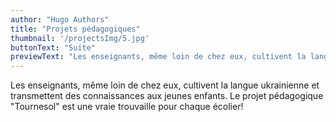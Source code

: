 ```yaml
---
author: "Hugo Authors"
title: "Projets pédagogiques"
thumbnail: '/projectsImg/5.jpg'
buttonText: "Suite"
previewText: "Les enseignants, même loin de chez eux, cultivent la langue ukrainienne et transmettent des connaissances aux jeunes enfants. Le projet pédagogique \"Tournesol\" est une vraie trouvaille pour chaque écolier!"
---
```


Les enseignants, même loin de chez eux, cultivent la langue ukrainienne et transmettent des connaissances aux jeunes enfants.
Le projet pédagogique "Tournesol" est une vraie trouvaille pour chaque écolier!
